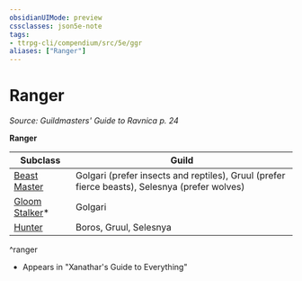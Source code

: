 ```yaml
---
obsidianUIMode: preview
cssclasses: json5e-note
tags:
- ttrpg-cli/compendium/src/5e/ggr
aliases: ["Ranger"]
---
```

# Ranger
*Source: Guildmasters' Guide to Ravnica p. 24* 

**Ranger**

| Subclass | Guild |
|----------|-------|
| [Beast Master](3-Mechanics/CLI/classes/ranger-beast-master.md) | Golgari (prefer insects and reptiles), Gruul (prefer fierce beasts), Selesnya (prefer wolves) |
| [Gloom Stalker](3-Mechanics/CLI/classes/ranger-gloom-stalker-xge.md)* | Golgari |
| [Hunter](3-Mechanics/CLI/classes/ranger-hunter.md) | Boros, Gruul, Selesnya |
^ranger

* Appears in "Xanathar's Guide to Everything"